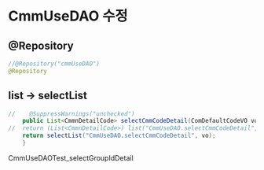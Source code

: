 # CmmUseDAO 수정

## @Repository
```java
//@Repository("cmmUseDAO")
@Repository
```

## list -> selectList
```java
//    @SuppressWarnings("unchecked")
    public List<CmmnDetailCode> selectCmmCodeDetail(ComDefaultCodeVO vo) throws Exception {
//	return (List<CmmnDetailCode>) list("CmmUseDAO.selectCmmCodeDetail", vo);
	return selectList("CmmUseDAO.selectCmmCodeDetail", vo);
    }
```

CmmUseDAOTest_selectGroupIdDetail
